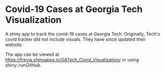 
# Covid-19 Cases at Georgia Tech Visualization
A shiny app to track the covid-19 cases at Georgia Tech. Originally, Tech's covid tracker did not include visuals. They have since updated their website. 

The app can be viewed at https://freyja.shinyapps.io/GATech_Covid_Visualization/ or using shiny::runGitHub.


